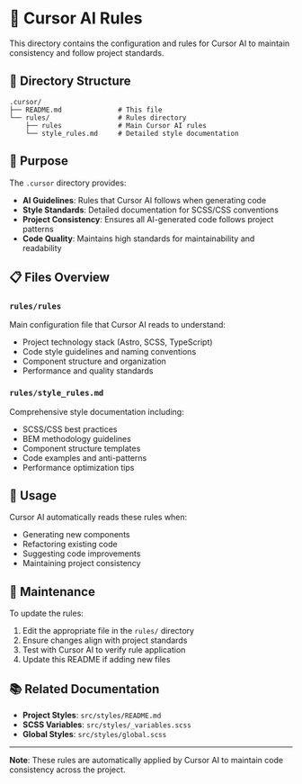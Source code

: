 # 🤖 Cursor AI Rules

This directory contains the configuration and rules for Cursor AI to maintain consistency and follow project standards.

## 📁 Directory Structure

```
.cursor/
├── README.md              # This file
└── rules/                 # Rules directory
    ├── rules              # Main Cursor AI rules
    └── style_rules.md     # Detailed style documentation
```

## 🎯 Purpose

The `.cursor` directory provides:

- **AI Guidelines**: Rules that Cursor AI follows when generating code
- **Style Standards**: Detailed documentation for SCSS/CSS conventions
- **Project Consistency**: Ensures all AI-generated code follows project patterns
- **Code Quality**: Maintains high standards for maintainability and readability

## 📋 Files Overview

### `rules/rules`
Main configuration file that Cursor AI reads to understand:
- Project technology stack (Astro, SCSS, TypeScript)
- Code style guidelines and naming conventions
- Component structure and organization
- Performance and quality standards

### `rules/style_rules.md`
Comprehensive style documentation including:
- SCSS/CSS best practices
- BEM methodology guidelines
- Component structure templates
- Code examples and anti-patterns
- Performance optimization tips

## 🚀 Usage

Cursor AI automatically reads these rules when:
- Generating new components
- Refactoring existing code
- Suggesting code improvements
- Maintaining project consistency

## 🔧 Maintenance

To update the rules:
1. Edit the appropriate file in the `rules/` directory
2. Ensure changes align with project standards
3. Test with Cursor AI to verify rule application
4. Update this README if adding new files

## 📚 Related Documentation

- **Project Styles**: `src/styles/README.md`
- **SCSS Variables**: `src/styles/_variables.scss`
- **Global Styles**: `src/styles/global.scss`

---

**Note**: These rules are automatically applied by Cursor AI to maintain code consistency across the project.
